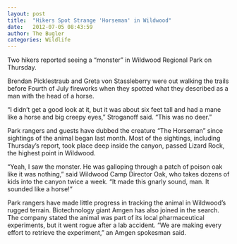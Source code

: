 ```yaml
---
layout: post
title:  "Hikers Spot Strange 'Horseman' in Wildwood"
date:   2012-07-05 08:43:59
author: The Bugler
categories: Wildlife
---
```


Two hikers reported seeing a “monster” in Wildwood Regional Park on Thursday.

Brendan Picklestraub and Greta von Stassleberry were out walking the trails before Fourth of July fireworks when they spotted what they described as a man with the head of a horse.

“I didn’t get a good look at it, but it was about six feet tall and had a mane like a horse and big creepy eyes,” Stroganoff said. “This was no deer.”

Park rangers and guests have dubbed the creature “The Horseman” since sightings of the animal began last month. Most of the sightings, including Thursday’s report, took place deep inside the canyon, passed Lizard Rock, the highest point in Wildwood.

“Yeah, I saw the monster. He was galloping through a patch of poison oak like it was nothing,” said Wildwood Camp Director Oak, who takes dozens of kids into the canyon twice a week. “It made this gnarly sound, man. It sounded like a horse!”

Park rangers have made little progress in tracking the animal in Wildwood’s rugged terrain. Biotechnology giant Amgen has also joined in the search. The company stated the animal was part of its local pharmaceutical experiments, but it went rogue after a lab accident.
“We are making every effort to retrieve the experiment,” an Amgen spokesman said.